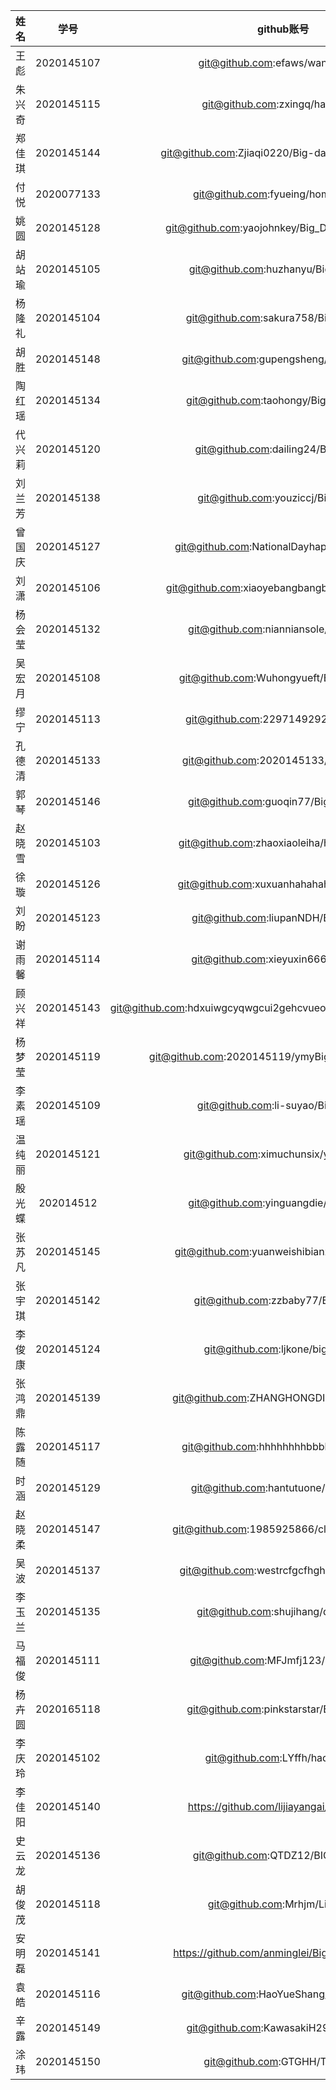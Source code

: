 | 姓名 | 学号 |  github账号    |
| :--: | :--: | :--: |
| 王彪 | 2020145107 | git@github.com:efaws/wangbiao.git |
| 朱兴奇 | 2020145115 | git@github.com:zxingq/hadoop.git |
| 郑佳琪 | 2020145144 | git@github.com:Zjiaqi0220/Big-data-homework.git |
| 付悦 | 2020077133 | git@github.com:fyueing/homework.git |
| 姚圆 | 2020145128 | git@github.com:yaojohnkey/Big_Data_program.git |
| 胡站瑜 | 2020145105 | git@github.com:huzhanyu/BigdataEx.git |
| 杨隆礼 | 2020145104 | git@github.com:sakura758/BigdataeX.git |
| 胡胜 | 2020145148 | git@github.com:gupengsheng/Big-data.git |
| 陶红瑶 | 2020145134 | git@github.com:taohongy/BigDataEx1.git |
| 代兴莉 | 2020145120 | git@github.com:dailing24/BigData.git |
| 刘兰芳 | 2020145138 | git@github.com:youziccj/BigData.git |
| 曾国庆 | 2020145127 | git@github.com:NationalDayhappy/Bigdata.git |
| 刘潇 | 2020145106 | git@github.com:xiaoyebangbangbang/BigData.git |
| 杨会莹 | 2020145132 | git@github.com:nianniansole/Bigdata.git |
| 吴宏月 | 2020145108 | git@github.com:Wuhongyueft/BigDataLX.git |
| 缪宁 | 2020145113 | git@github.com:2297149292/bigdata.git |
| 孔德清 | 2020145133 | git@github.com:2020145133/big-data.git |
| 郭琴 | 2020145146 | git@github.com:guoqin77/BigDataEX.git |
| 赵晓雪 | 2020145103 | git@github.com:zhaoxiaoleiha/homework.git |
| 徐璇 | 2020145126 | git@github.com:xuxuanhahahaha/bigdata.git |
| 刘盼 | 2020145123 | git@github.com:liupanNDH/BigData.git |
| 谢雨馨 | 2020145114 | git@github.com:xieyuxin666/xx666.git |
| 顾兴祥 | 2020145143 | git@github.com:hdxuiwgcyqwgcui2gehcvueogvcwbhui/BigdateExcise.git |
| 杨梦莹 | 2020145119 | git@github.com:2020145119/ymyBigDataHomework.git |
| 李素瑶 | 2020145109 | git@github.com:li-suyao/BigData.git |
| 温纯丽 | 2020145121 | git@github.com:ximuchunsix/yunjisuan.git |
| 殷光蝶 | 202014512  |            git@github.com:yinguangdie/BigData.git            |
| 张苏凡 | 2020145145 | git@github.com:yuanweishibianzhu/cloudy.git |
| 张宇琪 | 2020145142 | git@github.com:zzbaby77/Bigdata.git |
| 李俊康 | 2020145124 | git@github.com:ljkone/bigdata.git |
| 张鸿鼎 | 2020145139 | git@github.com:ZHANGHONGDING/Bigdata.git |
| 陈露随 | 2020145117 | git@github.com:hhhhhhhhbbbb/Bigdata.git |
| 时涵 | 2020145129 | git@github.com:hantutuone/Bigdata.git |
| 赵晓柔 | 2020145147 | git@github.com:1985925866/cloudbigdata.git |
| 吴波 | 2020145137 | git@github.com:westrcfgcfhghgbv/wubo.git |
| 李玉兰 | 2020145135 | git@github.com:shujihang/dataEx.git |
| 马福俊 | 2020145111 | git@github.com:MFJmfj123/BigData.git |
| 杨卉圆 | 2020165118 | git@github.com:pinkstarstar/Big_Data.git |
| 李庆玲 | 2020145102 | git@github.com:LYffh/hadoop.git |
| 李佳阳 | 2020145140 | https://github.com/lijiayangai/Bigdata.git |
| 史云龙 | 2020145136 | git@github.com:QTDZ12/BIGBANG.git |
| 胡俊茂 | 2020145118 | git@github.com:Mrhjm/Linux.git |
| 安明磊 | 2020145141 | https://github.com/anminglei/BigdataExcise.git |
| 袁皓 | 2020145116 | git@github.com:HaoYueShang/big-data.git |
| 辛露 | 2020145149 | git@github.com:KawasakiH299/spark.git |
| 涂玮 | 2020145150 | git@github.com:GTGHH/TUTU.git |











